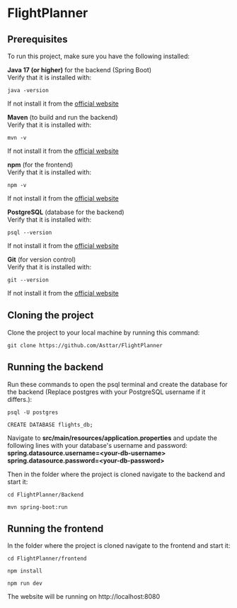# FlightPlanner

## Prerequisites

To run this project, make sure you have the following installed:  

**Java 17 (or higher)** for the backend (Spring Boot)   
Verify that it is installed with:
```
java -version
```
If not install it from the [official website](https://www.oracle.com/java/technologies/downloads/)  

**Maven** (to build and run the backend)   
Verify that it is installed with:
```
mvn -v
```
If not install it from the [official website](https://maven.apache.org/download.cgi)    

**npm** (for the frontend)   
Verify that it is installed with:
```
npm -v
```
If not install it from the [official website](https://nodejs.org/)    

**PostgreSQL** (database for the backend)   
Verify that it is installed with:
```
psql --version
```
If not install it from the [official website](https://www.postgresql.org/download/)    

**Git** (for version control)   
Verify that it is installed with:
```
git --version
```
If not install it from the [official website](https://git-scm.com/downloads)  

## Cloning the project

Clone the project to your local machine by running this command:
```
git clone https://github.com/Asttar/FlightPlanner
```

## Running the backend

Run these commands to open the psql terminal and create the database for the backend (Replace postgres with your PostgreSQL username if it differs.):
```
psql -U postgres
```

```
CREATE DATABASE flights_db;
```

Navigate to **src/main/resources/application.properties** and update the following lines with your database's username and password:  
**spring.datasource.username=\<your-db-username\>**  
**spring.datasource.password=\<your-db-password\>** 


Then in the folder where the project is cloned navigate to the backend and start it:
```
cd FlightPlanner/Backend
```
```
mvn spring-boot:run
```

## Running the frontend

In the folder where the project is cloned navigate to the frontend and start it:


```
cd FlightPlanner/frontend
```
```
npm install
```
```
npm run dev
```

The website will be running on http://localhost:8080

